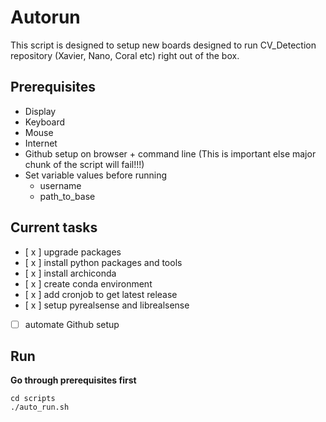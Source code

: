 # Autorun 
This script is designed to setup new boards designed to run CV_Detection repository (Xavier, Nano, Coral etc) right out of the box.

## Prerequisites
- Display
- Keyboard
- Mouse
- Internet
- Github setup on browser + command line (This is important else major chunk of the script will fail!!!)
- Set variable values before running
  - username
  - path_to_base

## Current tasks
- [ x ] upgrade packages
- [ x ] install python packages and tools
- [ x ] install archiconda
- [ x ] create conda environment
- [ x ] add cronjob to get latest release
- [ x ] setup pyrealsense and librealsense 
- [   ] automate Github setup

## Run
<b>Go through prerequisites first</b>
```shell
cd scripts
./auto_run.sh
```

